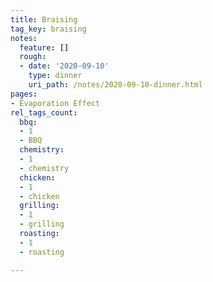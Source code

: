 ```yaml
---
title: Braising
tag_key: braising
notes:
  feature: []
  rough:
  - date: '2020-09-10'
    type: dinner
    uri_path: /notes/2020-09-10-dinner.html
pages:
- Evaporation Effect
rel_tags_count:
  bbq:
  - 1
  - BBQ
  chemistry:
  - 1
  - chemistry
  chicken:
  - 1
  - chicken
  grilling:
  - 1
  - grilling
  roasting:
  - 1
  - roasting

---
```

